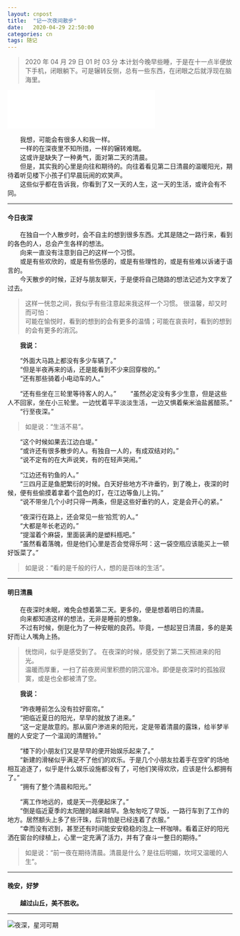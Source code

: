 ```yaml
---
layout: cnpost
title:  "记一次夜间散步"
date:   2020-04-29 22:50:00
categories: cn
tags: 随记
---
```



>2020 年 04 月 29 日 01 时 03 分
本计划今晚早些睡，于是在十一点半便放下手机，闭眼躺下。可是辗转反侧，总有一些东西，在闭眼之后就浮现在脑海里。<br>

<iframe frameborder="no" border="0" marginwidth="0" marginheight="0" width=330 height=86 src="//music.163.com/outchain/player?type=2&id=4447644&auto=0&height=66"></iframe>

&emsp;&emsp;我想，可能会有很多人和我一样。<br>
&emsp;&emsp;一样的在深夜里不知所措，一样的辗转难眠。<br>
&emsp;&emsp;这或许是缺失了一种勇气，面对第二天的清晨。<br>
&emsp;&emsp;但是，其实我的心里是向往和期待的。向往着看见第二日清晨的温暖阳光，期待着听见楼下小孩子们早晨玩闹的欢笑声。<br>
&emsp;&emsp;这些似乎都在告诉我，你看到了又一天的人生，这一天的生活，或许会有不同。<br>


----------


#### 今日夜深
&emsp;&emsp;在独自一个人散步时，会不自主的想到很多东西。尤其是随之一路行来，看到的各色的人，总会产生各样的想法。<br>
&emsp;&emsp;向来一直没有注意到自己的这样一个习惯。<br>
&emsp;&emsp;或是有些欢欣的，或是有些伤感的，或是有些理性的，或是有些难以诉诸于语言的。<br>
&emsp;&emsp;今天散步的时候，正好与朋友聊天，于是便将自己随路的想法记述为文字发了过去。<br>

>这样一恍忽之间，我似乎有些注意起来我这样一个习惯。
很温馨，却又时而可怕：<br>
可能在愉悦时，看到的想到的会有更多的温情；可能在哀丧时，看到的想到的会有更多的消沉。<br>

&emsp;&emsp;**我说：**

&emsp;&emsp;“外面大马路上都没有多少车辆了。”<br>
&emsp;&emsp;“但是半夜再来的话，还是能看到不少来回穿梭的。”<br>
&emsp;&emsp;“还有那些骑着小电动车的人。”<br>

&emsp;&emsp;“还有些坐在三轮里等待客人的人。”
&emsp;&emsp;“虽然必定没有多少生意，但是这些人不回家，坐在小三轮里。一边忧着平平淡淡生活，一边又惧着柴米油盐酱醋茶。”<br>
&emsp;&emsp;“行至夜深。”<br>
>如是说：“生活不易”。

&emsp;&emsp;“这个时候如果去江边白堤。”<br>
&emsp;&emsp;“或许还有很多散步的人。有独自一人的，有成双结对的。”<br>
&emsp;&emsp;“说不定有的在大声说笑，有的在轻声哭闹。”<br>

&emsp;&emsp;“江边还有钓鱼的人。”<br>
&emsp;&emsp;“三四月正是鱼肥繁衍的时候。白天好些地方不许垂钓，到了晚上，夜深的时候，便有些偷摸着拿着个蓝色的灯，在江边等鱼儿上钩。”<br>
&emsp;&emsp;“说不带坐几个小时只得一两条，但是这些好垂钓的人，定是会开心的紧。”<br>

&emsp;&emsp;“夜深行在路上，还会常见一些‘拾荒’的人。”<br>
&emsp;&emsp;“大都是年长老迈的。”<br>
&emsp;&emsp;“提溜着个麻袋，里面装满的是塑料瓶吧。”<br>
&emsp;&emsp;“虽然看着落魄，但是他们心里是否会觉得乐呵：这一袋空瓶应该能买上一顿好饭菜了。”<br>

>如是说：“看的是千般的行人，想的是百味的生活”。


----------


#### 明日清晨
&emsp;&emsp;在夜深时未眠，难免会想着第二天。更多的，便是想着明日的清晨。<br>
&emsp;&emsp;向来都知道这样的想法，无非是睡前的想象。<br>
&emsp;&emsp;不过有时候，倒是化为了一种安眠的良药。毕竟，一想起翌日清晨，多的是美好而让人嘴角上扬。<br>

>恍惚间，似乎是感受到了。
在夜深的时候，感受到了第二天照进来的阳光。<br>
温暖而厚重，一扫了前夜房间里积攒的阴沉湿冷。即便是夜深时的孤独寂寞，或是也全都被清了空。<br>

&emsp;&emsp;**我说：**

&emsp;&emsp;“昨夜睡前怎么没有拉好窗帘。”<br>
&emsp;&emsp;“把临近夏日的阳光，早早的就放了进来。”<br>
&emsp;&emsp;“这一定是故意的。那从窗户渗进来的阳光，定是带着清晨的露珠，给半梦半醒的人安定了一个温润的清醒铃。”<br>

&emsp;&emsp;“楼下的小朋友们又是早早的便开始娱乐起来了。”<br>
&emsp;&emsp;“新建的滑梯似乎满足不了他们的欢乐。于是几个小朋友拉着手在空旷的场地相互追逐了，似乎是什么娱乐设施都没有了，可他们笑得欢欣，应该是什么都拥有了。”<br>
&emsp;&emsp;“拥有了整个清晨和阳光。”<br>

&emsp;&emsp;“离工作地远的，或是天一亮便起床了。”<br>
&emsp;&emsp;“倒是临近夏季的太阳醒的越来越早。急匆匆吃了早饭，一路行车到了工作的地方。居然额头上多了些汗珠，后背怕是已经连着了衣服。”<br>
&emsp;&emsp;“幸而没有迟到，甚至还有时间能安安稳稳的泡上一杯咖啡。看着正好的阳光洒在窗台的绿植上，心里一定充满了活力，并有了奋斗一整日的期待。”<br>

>如是说：“前一夜在期待清晨。清晨是什么？是往后明媚，坎坷又温暖的人生”。


----------


#### 晚安，好梦
&emsp;&emsp;**越过山丘，美不胜收。**


----------


![夜深，星河可期](https://buyivi.xyz/blog/images/tu/2020/200429.jpg)
